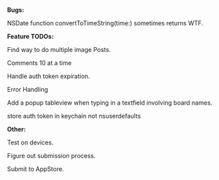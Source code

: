 **Bugs:**

NSDate function convertToTimeString(time:) sometimes returns WTF.

**Feature TODOs:**

Find way to do multiple image Posts.

Comments 10 at a time

Handle auth token expiration.

Error Handling

Add a popup tableview when typing in a textfield involving board names.

store auth token in keychain not nsuserdefaults

**Other:**

Test on devices.

Figure out submission process.

Submit to AppStore.




